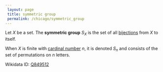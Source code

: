 ```yaml
---
 layout: page
 title: symmetric group
 permalink: /chicago/symmetric_group
---
```

Let $X$ be a set. The **symmetric group** $S_X$ is the set of all [bijections](https://mathgloss.github.io/MathGloss/chicago/bijective) from $X$ to itself.

When $X$ is finite with [cardinal number](https://mathgloss.github.io/MathGloss/chicago/cardinal_number) $n$, it is denoted $S_n$ and consists of the set of permutations on $n$ letters. 

Wikidata ID: [Q849512](https://www.wikidata.org/wiki/Q849512)